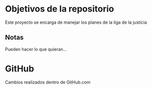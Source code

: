 # Objetivos de la repositorio

Este proyecto se encarga de manejar los planes de la liga de la justicia


## Notas
Pueden hacer lo que quieran...

# GitHub
Cambios realizados dentro de GitHub.com
